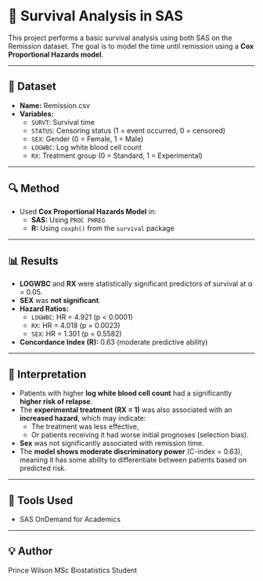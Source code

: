 # 🧪 Survival Analysis in SAS

This project performs a basic survival analysis using both SAS on the Remission dataset. The goal is to model the time until remission using a **Cox Proportional Hazards model**.

---

## 📂 Dataset

- **Name:** Remission.csv  
- **Variables:**
  - `SURVT`: Survival time
  - `STATUS`: Censoring status (1 = event occurred, 0 = censored)
  - `SEX`: Gender (0 = Female, 1 = Male)
  - `LOGWBC`: Log white blood cell count
  - `RX`: Treatment group (0 = Standard, 1 = Experimental)

---

## 🔍 Method

- Used **Cox Proportional Hazards Model** in:
  - **SAS:** Using `PROC PHREG`
  - **R:** Using `coxph()` from the `survival` package

---

## 📊 Results

- **LOGWBC** and **RX** were statistically significant predictors of survival at α = 0.05.
- **SEX** was **not significant**.
- **Hazard Ratios:**
  - `LOGWBC`: HR = 4.921 (p < 0.0001)
  - `RX`: HR = 4.018 (p = 0.0023)
  - `SEX`: HR = 1.301 (p = 0.5582)
- **Concordance Index (R):** 0.63 (moderate predictive ability)

---

## 🧠 Interpretation

- Patients with higher **log white blood cell count** had a significantly **higher risk of relapse**.
- The **experimental treatment (RX = 1)** was also associated with an **increased hazard**, which may indicate:
  - The treatment was less effective,
  - Or patients receiving it had worse initial prognoses (selection bias).
- **Sex** was not significantly associated with remission time.
- The **model shows moderate discriminatory power** (C-index = 0.63), meaning it has some ability to differentiate between patients based on predicted risk.

---

## 🚀 Tools Used

- SAS OnDemand for Academics
---

## 💡 Author

Prince Wilson
MSc Biostatistics Student 
